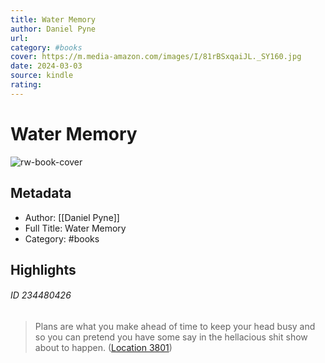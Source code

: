 ```yaml
---
title: Water Memory
author: Daniel Pyne
url: 
category: #books
cover: https://m.media-amazon.com/images/I/81rBSxqaiJL._SY160.jpg
date: 2024-03-03
source: kindle
rating:
---
```

# Water Memory

![rw-book-cover](https://m.media-amazon.com/images/I/81rBSxqaiJL._SY160.jpg)

## Metadata
- Author: [[Daniel Pyne]]
- Full Title: Water Memory
- Category: #books

## Highlights
###### ID 234480426
> Plans are what you make ahead of time to keep your head busy and so you can pretend you have some say in the hellacious shit show about to happen. ([Location 3801](https://readwise.io/to_kindle?action=open&asin=B0871YT3MS&location=3801))
    
